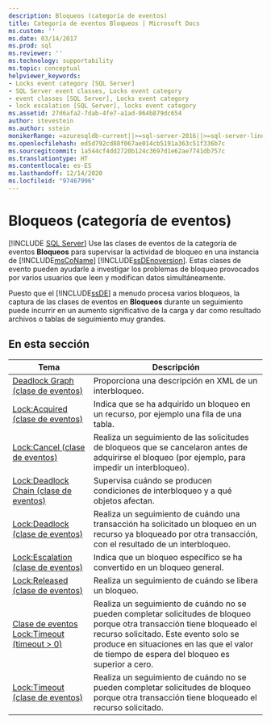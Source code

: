 ```yaml
---
description: Bloqueos (categoría de eventos)
title: Categoría de eventos Bloqueos | Microsoft Docs
ms.custom: ''
ms.date: 03/14/2017
ms.prod: sql
ms.reviewer: ''
ms.technology: supportability
ms.topic: conceptual
helpviewer_keywords:
- Locks event category [SQL Server]
- SQL Server event classes, Locks event category
- event classes [SQL Server], Locks event category
- lock escalation [SQL Server], locks event category
ms.assetid: 27d6afa2-7dab-4fe7-a1ad-064b879dc654
author: stevestein
ms.author: sstein
monikerRange: =azuresqldb-current||>=sql-server-2016||>=sql-server-linux-2017||=azuresqldb-mi-current
ms.openlocfilehash: ed5d792cd88f067ae014cb5191a363c51f336b7c
ms.sourcegitcommit: 1a544cf4dd2720b124c3697d1e62ae7741db757c
ms.translationtype: HT
ms.contentlocale: es-ES
ms.lasthandoff: 12/14/2020
ms.locfileid: "97467996"
---
```

# <a name="locks-event-category"></a>Bloqueos (categoría de eventos)
 [!INCLUDE [SQL Server](../../includes/applies-to-version/sqlserver.md)]
  Use las clases de eventos de la categoría de eventos **Bloqueos** para supervisar la actividad de bloqueo en una instancia de [!INCLUDE[msCoName](../../includes/msconame-md.md)] [!INCLUDE[ssDEnoversion](../../includes/ssdenoversion-md.md)]. Estas clases de evento pueden ayudarle a investigar los problemas de bloqueo provocados por varios usuarios que leen y modifican datos simultáneamente.  
  
 Puesto que el [!INCLUDE[ssDE](../../includes/ssde-md.md)] a menudo procesa varios bloqueos, la captura de las clases de eventos en **Bloqueos** durante un seguimiento puede incurrir en un aumento significativo de la carga y dar como resultado archivos o tablas de seguimiento muy grandes.  
  
## <a name="in-this-section"></a>En esta sección  
  
|Tema|Descripción|  
|-----------|-----------------|  
|[Deadlock Graph (clase de eventos)](../../relational-databases/event-classes/deadlock-graph-event-class.md)|Proporciona una descripción en XML de un interbloqueo.|  
|[Lock:Acquired (clase de eventos)](../../relational-databases/event-classes/lock-acquired-event-class.md)|Indica que se ha adquirido un bloqueo en un recurso, por ejemplo una fila de una tabla.|  
|[Lock:Cancel (clase de eventos)](../../relational-databases/event-classes/lock-cancel-event-class.md)|Realiza un seguimiento de las solicitudes de bloqueos que se cancelaron antes de adquirirse el bloqueo (por ejemplo, para impedir un interbloqueo).|  
|[Lock:Deadlock Chain (clase de eventos)](../../relational-databases/event-classes/lock-deadlock-chain-event-class.md)|Supervisa cuándo se producen condiciones de interbloqueo y a qué objetos afectan.|  
|[Lock:Deadlock (clase de eventos)](../../relational-databases/event-classes/lock-deadlock-event-class.md)|Realiza un seguimiento de cuándo una transacción ha solicitado un bloqueo en un recurso ya bloqueado por otra transacción, con el resultado de un interbloqueo.|  
|[Lock:Escalation (clase de eventos)](../../relational-databases/event-classes/lock-escalation-event-class.md)|Indica que un bloqueo específico se ha convertido en un bloqueo general.|  
|[Lock:Released (clase de eventos)](../../relational-databases/event-classes/lock-released-event-class.md)|Realiza un seguimiento de cuándo se libera un bloqueo.|  
|[Clase de eventos Lock:Timeout &#40;timeout &#62; 0&#41;](../../relational-databases/event-classes/lock-timeout-timeout-0-event-class.md)|Realiza un seguimiento de cuándo no se pueden completar solicitudes de bloqueo porque otra transacción tiene bloqueado el recurso solicitado. Este evento solo se produce en situaciones en las que el valor de tiempo de espera del bloqueo es superior a cero.|  
|[Lock:Timeout (clase de eventos)](../../relational-databases/event-classes/lock-timeout-event-class.md)|Realiza un seguimiento de cuándo no se pueden completar solicitudes de bloqueo porque otra transacción tiene bloqueado el recurso solicitado.|  
  
  
